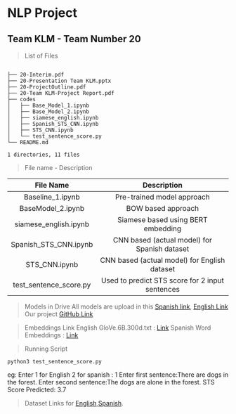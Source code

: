 
# NLP Project
## Team KLM - Team Number 20


> List of Files 

```

├── 20-Interim.pdf
├── 20-Presentation Team KLM.pptx
├── 20-ProjectOutline.pdf
├── 20-Team KLM-Project Report.pdf
├── codes
│   ├── Base_Model_1.ipynb
│   ├── Base_Model_2.ipynb
│   ├── siamese_english.ipynb
│   ├── Spanish_STS_CNN.ipynb
│   ├── STS_CNN.ipynb
│   └── test_sentence_score.py
└── README.md

1 directories, 11 files
``` 


> File name - Description

|      **File Name**     	|                  **Description**                  	|
|:----------------------:	|:-------------------------------------------------:	|
|    Baseline_1.ipynb    	|             Pre-trained model approach            	|
|    BaseModel_2.ipynb   	|                BOW based approach                 	|
|  siamese_english.ipynb 	|         Siamese based using BERT embedding        	|
|  Spanish_STS_CNN.ipynb 	|    CNN based (actual model) for Spanish dataset   	|
|      STS_CNN.ipynb     	|    CNN based (actual model) for English dataset   	|
| test_sentence_score.py 	| Used to predict STS score for 2 input sentences   	|

> Models in Drive
All models are upload in this [Spanish link](https://drive.google.com/file/d/1-EZcFDeQgpqy4HIvoWjd2E63Or1JKdt5/view?usp=sharing), [English Link](https://drive.google.com/file/d/1GhdhekOFUJ3nswXg_rxhzNmuc_0fAfNB/view?usp=sharing)
> Our project [GitHub Link](https://github.com/lakshmanpadigala/Team_KLM_STS)

> Embeddings Link
    English GloVe.6B.300d.txt : [Link](https://drive.google.com/file/d/10X6vI3quS-EZ7mRDyKzgpl59aHEblY01/view?usp=sharing)
    Spanish Word Embeddings : [Link](https://www.kaggle.com/datasets/rtatman/pretrained-word-vectors-for-spanish) 
    
> Running Script
```
python3 test_sentence_score.py
```
eg:
    Enter 1 for English 2 for spanish : 1
    Enter first sentence:There are dogs in the forest.​
    Enter second sentence:The dogs are alone in the forest.​
    STS Score Predicted: 3.7

> Dataset Links for [English](https://drive.google.com/drive/folders/1JxJmeumM-0WZXbtLqJG-hHodt7Wj0bFm?usp=sharing),[Spanish](https://drive.google.com/drive/folders/1h9a52mIEBvADje-dsTnaZA4kqtEGwsL7?usp=sharing).
